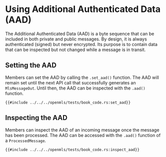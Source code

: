 # Using Additional Authenticated Data (AAD)

The Additional Authenticated Data (AAD) is a byte sequence that can be included in both private and public messages. By design, it is always authenticated (signed) but never encrypted. Its purpose is to contain data that can be inspected but not changed while a message is in transit.

## Setting the AAD

Members can set the AAD by calling the  `.set_aad()` function. The AAD will remain set until the next API call that successfully generates an `MlsMessageOut`. Until then, the AAD can be inspected with the `.aad()` function.

```rust,no_run,noplayground
{{#include ../../../openmls/tests/book_code.rs:set_aad}}
```

## Inspecting the AAD

Members can inspect the AAD of an incoming message once the message has been processed. The AAD can be accessed with the `.aad()` function of a `ProcessedMessage`.

```rust,no_run,noplayground
{{#include ../../../openmls/tests/book_code.rs:inspect_aad}}
```

